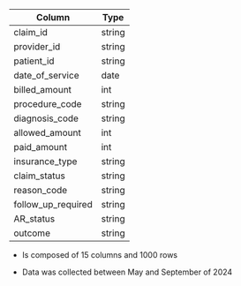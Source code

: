 | Column | Type |
| --- | --- |
| claim_id | string |
| provider_id | string |
| patient_id | string |
| date_of_service | date |
| billed_amount | int |
| procedure_code | string |
| diagnosis_code | string |
| allowed_amount | int |
| paid_amount | int |
| insurance_type | string |
| claim_status | string |
| reason_code | string |
| follow_up_required | string |
| AR_status | string |
| outcome | string |

- Is composed of 15 columns and 1000 rows
  
- Data was collected between May and September of 2024
